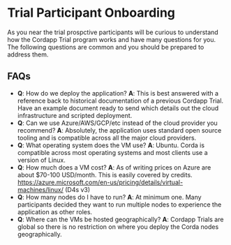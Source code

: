 # Trial Participant Onboarding
As you near the trial prospctive participants will be curious to understand how the Cordapp Trial program works and have many questions for you. The following questions are common and you should be prepared to address them.

## FAQs
* **Q**: How do we deploy the application? **A**: This is best answered with a reference back to historical documentation of a previous Cordapp Trial. Have an example document ready to send which details out the cloud infrastructure and scripted deployment.
* **Q**: Can we use Azure/AWS/GCP/etc instead of the cloud provider you recommend? **A**: Absolutely, the application uses standard open source tooling and is compatible across all the major cloud providers.
* **Q**: What operating system does the VM use? **A**: Ubuntu. Corda is compatible across most operating systems and most clients use a version of Linux.
* **Q**: How much does a VM cost? **A**: As of writing prices on Azure are about $70-100 USD/month. This is easily covered by credits. https://azure.microsoft.com/en-us/pricing/details/virtual-machines/linux/ (D4s v3)
* **Q**: How many nodes do I have to run? **A**: At minimum one. Many participants decided they want to run multiple nodes to experience the application as other roles. 
* **Q**: Where can the VMs be hosted geographically? **A**: Cordapp Trials are global so there is no restriction on where you deploy the Corda nodes geographically.